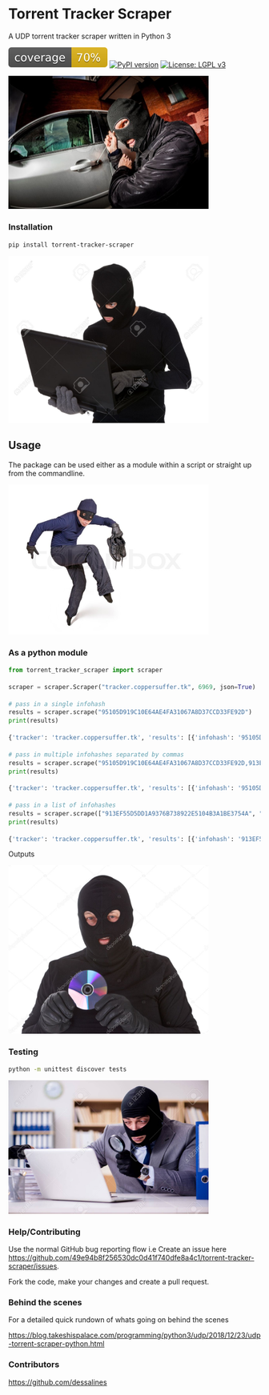 # Torrent Tracker Scraper

A UDP torrent tracker scraper written in Python 3 

![Coverage SVG](docs/imgs/coverage.svg)
[![PyPI version](https://badge.fury.io/py/torrent-tracker-scraper.svg)](https://badge.fury.io/py/torrent-tracker-scraper)
[![License: LGPL v3](https://img.shields.io/badge/License-LGPL%20v3-blue.svg)](https://www.gnu.org/licenses/lgpl-3.0)

<img src="docs/imgs/car-thief.jpg" width="400">

### Installation

```bash
pip install torrent-tracker-scraper
```

<img src="docs/imgs/thief-downloading-python-package.jpg" width="400">

## Usage

The package can be used either as a module within a script or straight up from the commandline.


<img src="docs/imgs/thief-tiptoe.jpg" width="400">

### As a python module
```python
from torrent_tracker_scraper import scraper

scraper = scraper.Scraper("tracker.coppersuffer.tk", 6969, json=True)

# pass in a single infohash
results = scraper.scrape("95105D919C10E64AE4FA31067A8D37CCD33FE92D")
print(results)

{'tracker': 'tracker.coppersuffer.tk', 'results': [{'infohash': '95105D919C10E64AE4FA31067A8D37CCD33FE92D', 'seeders': 112, 'completed': 496, 'leechers': 2}]}

# pass in multiple infohashes separated by commas
results = scraper.scrape("95105D919C10E64AE4FA31067A8D37CCD33FE92D,913EF55D5DD1A9376B738922E5104B3A1BE3754A")
print(results)

{'tracker': 'tracker.coppersuffer.tk', 'results': [{'infohash': '95105D919C10E64AE4FA31067A8D37CCD33FE92D', 'seeders': 112, 'completed': 496, 'leechers': 2}, {'infohash': '913EF55D5DD1A9376B738922E5104B3A1BE3754A', 'seeders': 334, 'completed': 989, 'leechers': 250}]}

# pass in a list of infohashes
results = scraper.scrape(["913EF55D5DD1A9376B738922E5104B3A1BE3754A", "95105D919C10E64AE4FA31067A8D37CCD33FE92D"])
print(results)

{'tracker': 'tracker.coppersuffer.tk', 'results': [{'infohash': '913EF55D5DD1A9376B738922E5104B3A1BE3754A', 'seeders': 334, 'completed': 989, 'leechers': 250}, {'infohash': '95105D919C10E64AE4FA31067A8D37CCD33FE92D', 'seeders': 112, 'completed': 496, 'leechers': 2}]}
```

Outputs 



<img src="docs/imgs/thief-with-an-early.2000s-limp-bizkit-cd.jpg" width="400">

### Testing

```bash
python -m unittest discover tests
```

<img src="docs/imgs/thief-reviewing-unit-test-reports.jpg" width="400">

### Help/Contributing

Use the normal GitHub bug reporting flow i.e Create an issue here 
<https://github.com/49e94b8f256530dc0d41f740dfe8a4c1/torrent-tracker-scraper/issues>.

Fork the code, make your changes and create a pull request.

### Behind the scenes

For a detailed quick rundown of whats going on behind the scenes

<https://blog.takeshispalace.com/programming/python3/udp/2018/12/23/udp-torrent-scraper-python.html>

### Contributors

<https://github.com/dessalines>


